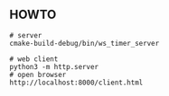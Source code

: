 ## HOWTO
    
    # server
    cmake-build-debug/bin/ws_timer_server
    
    # web client
    python3 -m http.server
    # open browser
    http://localhost:8000/client.html